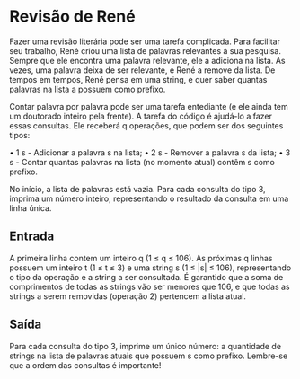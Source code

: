# Revisão de René
Fazer uma revisão literária pode ser uma tarefa complicada. Para facilitar seu trabalho, René criou uma lista de palavras relevantes à sua pesquisa. Sempre que ele encontra uma palavra relevante, ele a adiciona na lista. As vezes, uma palavra deixa de ser relevante, e René a remove da lista. De tempos em tempos, René pensa em uma string, e quer saber quantas palavras na lista a possuem como prefixo.

Contar palavra por palavra pode ser uma tarefa entediante (e ele ainda tem um doutorado inteiro pela frente). A tarefa do código é ajudá-lo a fazer essas consultas. Ele receberá q operações, que podem ser dos seguintes tipos:

• 1 s - Adicionar a palavra s na lista;
• 2 s - Remover a palavra s da lista;
• 3 s - Contar quantas palavras na lista (no momento atual) contêm s como prefixo.

No início, a lista de palavras está vazia. Para cada consulta do tipo 3, imprima um número inteiro, representando o resultado da consulta em uma linha única.

## Entrada
A primeira linha contem um inteiro q (1 ≤ q ≤ 106). As próximas q linhas possuem um inteiro t (1 ≤ t ≤ 3) e uma string s (1 ≤ |s| ≤ 106), representando o tipo da operação e a string a ser consultada. É garantido que a soma de comprimentos de todas as strings vão ser menores que 106, e que todas as strings a serem removidas (operação 2) pertencem a lista atual.

## Saída
Para cada consulta do tipo 3, imprime um único número: a quantidade de strings na lista de palavras atuais que possuem s como prefixo. Lembre-se que a ordem das consultas é importante!